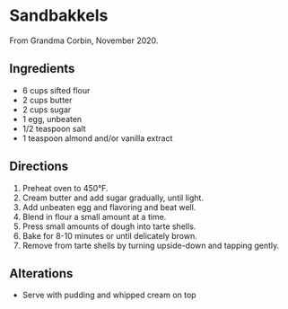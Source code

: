# Sandbakkels

From Grandma Corbin, November 2020.

## Ingredients

- 6 cups sifted flour
- 2 cups butter
- 2 cups sugar
- 1 egg, unbeaten
- 1/2 teaspoon salt
- 1 teaspoon almond and/or vanilla extract

## Directions

1. Preheat oven to 450°F.
1. Cream butter and add sugar gradually, until light.
1. Add unbeaten egg and flavoring and beat well.
1. Blend in flour a small amount at a time.
1. Press small amounts of dough into tarte shells.
1. Bake for 8-10 minutes or until delicately brown.
1. Remove from tarte shells by turning upside-down and tapping gently.

## Alterations

- Serve with pudding and whipped cream on top
